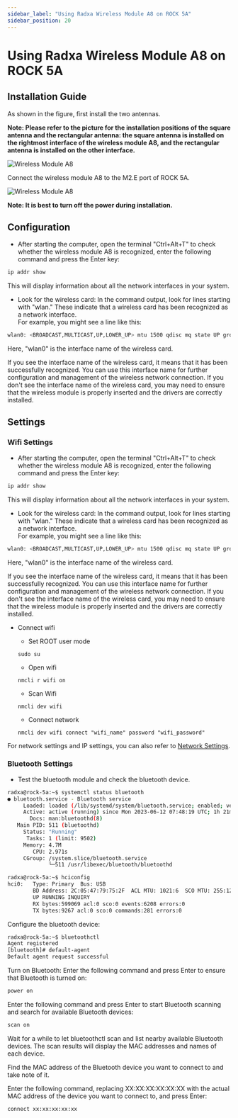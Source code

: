 ```yaml
---
sidebar_label: "Using Radxa Wireless Module A8 on ROCK 5A"
sidebar_position: 20
---
```


# Using Radxa Wireless Module A8 on ROCK 5A

## Installation Guide

As shown in the figure, first install the two antennas.

**Note: Please refer to the picture for the installation positions of the square antenna and the rectangular antenna: the square antenna is installed on the rightmost interface of the wireless module A8, and the rectangular antenna is installed on the other interface.**

![Wireless Module A8](/img/accessories/wireless-a8-1.webp)

Connect the wireless module A8 to the M2.E port of ROCK 5A.

![Wireless Module A8](/img/accessories/wireless-a8-2.webp)

**Note: It is best to turn off the power during installation.**

## Configuration

- After starting the computer, open the terminal "Ctrl+Alt+T" to check whether the wireless module A8 is recognized, enter the following command and press the Enter key:

```bash
ip addr show
```

This will display information about all the network interfaces in your system.

- Look for the wireless card: In the command output, look for lines starting with "wlan." These indicate that a wireless card has been recognized as a network interface.  
  For example, you might see a line like this:

```bash
wlan0: <BROADCAST,MULTICAST,UP,LOWER_UP> mtu 1500 qdisc mq state UP group default qlen 1000
```

Here, "wlan0" is the interface name of the wireless card.

If you see the interface name of the wireless card, it means that it has been successfully recognized. You can use this interface name for further configuration and management of the wireless network connection. If you don't see the interface name of the wireless card, you may need to ensure that the wireless module is properly inserted and the drivers are correctly installed.

## Settings

### Wifi Settings

- After starting the computer, open the terminal "Ctrl+Alt+T" to check whether the wireless module A8 is recognized, enter the following command and press the Enter key:

```bash
ip addr show
```

This will display information about all the network interfaces in your system.

- Look for the wireless card: In the command output, look for lines starting with "wlan." These indicate that a wireless card has been recognized as a network interface.  
  For example, you might see a line like this:

```bash
wlan0: <BROADCAST,MULTICAST,UP,LOWER_UP> mtu 1500 qdisc mq state UP group default qlen 1000
```

Here, "wlan0" is the interface name of the wireless card.

If you see the interface name of the wireless card, it means that it has been successfully recognized. You can use this interface name for further configuration and management of the wireless network connection. If you don't see the interface name of the wireless card, you may need to ensure that the wireless module is properly inserted and the drivers are correctly installed.

- Connect wifi

  - Set ROOT user mode

  ```
  sudo su
  ```

  - Open wifi

  ```
  nmcli r wifi on
  ```

  - Scan Wifi

  ```
  nmcli dev wifi
  ```

  - Connect network

  ```
  nmcli dev wifi connect "wifi_name" password "wifi_password"
  ```

For network settings and IP settings, you can also refer to [Network Settings](https://docs.radxa.com/radxa-os/network).

### Bluetooth Settings

- Test the bluetooth module and check the bluetooth device.

```bash
radxa@rock-5a:~$ systemctl status bluetooth
● bluetooth.service - Bluetooth service
     Loaded: loaded (/lib/systemd/system/bluetooth.service; enabled; vendor preset: enabled)
     Active: active (running) since Mon 2023-06-12 07:48:19 UTC; 1h 21min ago
       Docs: man:bluetoothd(8)
   Main PID: 511 (bluetoothd)
     Status: "Running"
      Tasks: 1 (limit: 9502)
     Memory: 4.7M
        CPU: 2.971s
     CGroup: /system.slice/bluetooth.service
             └─511 /usr/libexec/bluetooth/bluetoothd

radxa@rock-5a:~$ hciconfig
hci0:   Type: Primary  Bus: USB
        BD Address: 2C:05:47:79:75:2F  ACL MTU: 1021:6  SCO MTU: 255:12
        UP RUNNING INQUIRY
        RX bytes:599069 acl:0 sco:0 events:6208 errors:0
        TX bytes:9267 acl:0 sco:0 commands:281 errors:0
```

Configure the bluetooth device:

```bash
radxa@rock-5a:~$ bluetoothctl
Agent registered
[bluetooth]# default-agent
Default agent request successful
```

Turn on Bluetooth: Enter the following command and press Enter to ensure that Bluetooth is turned on:

```bash
power on
```

Enter the following command and press Enter to start Bluetooth scanning and search for available Bluetooth devices:

```bash
scan on
```

Wait for a while to let bluetoothctl scan and list nearby available Bluetooth devices. The scan results will display the MAC addresses and names of each device.

Find the MAC address of the Bluetooth device you want to connect to and take note of it.

Enter the following command, replacing XX:XX:XX:XX:XX:XX with the actual MAC address of the device you want to connect to, and press Enter:

```bash
connect xx:xx:xx:xx:xx
```
